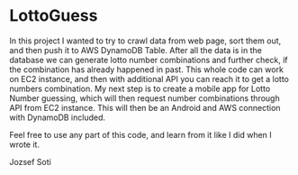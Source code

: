 # LottoGuess

In this project I wanted to try to crawl data from web page, sort them out, and then push it to AWS DynamoDB Table.
After all the data is in the database we can generate lotto number combinations and further check, if the combination has already happened in past.
This whole code can work on EC2 instance, and then with additional API you can reach it to get a lotto numbers combination.
My next step is to create a mobile app for Lotto Number guessing, which will then request number combinations through API from EC2 instance.
This will then be an Android and AWS connection with DynamoDB included.

Feel free to use any part of this code, and learn from it like I did when I wrote it.

Jozsef Soti 